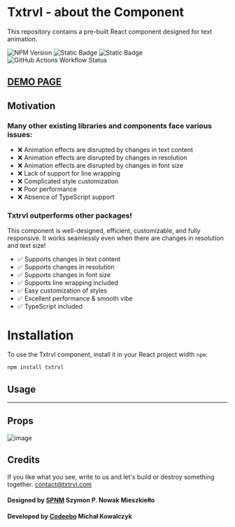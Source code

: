 # Txtrvl - about the Component
This repository contains a pre-built React component designed for text animation.

![NPM Version](https://img.shields.io/npm/v/txtrvl?logo=npm&color=red) ![Static Badge](https://img.shields.io/badge/License-MIT-purple) ![Static Badge](https://img.shields.io/badge/React-%3E%3D%2016.17.0-blue?logo=react) ![GitHub Actions Workflow Status](https://img.shields.io/github/actions/workflow/status/michalkowalczyk/Txtrvl/npm-publish.yml)


## [DEMO PAGE](https://txtrvl.com/)


## Motivation
### Many other existing libraries and components face various issues:

- ❌ Animation effects are disrupted by changes in text content
- ❌ Animation effects are disrupted by changes in resolution
- ❌ Animation effects are disrupted by changes in font size
- ❌ Lack of support for line wrapping
- ❌ Complicated style customization
- ❌ Poor performance
- ❌ Absence of TypeScript support

### Txtrvl outperforms other packages!
This component is well-designed, efficient, customizable, and fully responsive. It works seamlessly even when there are changes in resolution and text size!

- ✅ Supports changes in text content
- ✅ Supports changes in resolution
- ✅ Supports changes in font size
- ✅ Supports line wrapping included
- ✅ Easy customization of styles
- ✅ Excellent performance & smooth vibe
- ✅ TypeScript included

# Installation
To use the Txtrvl component, install it in your React project width `npm`:
```bash
npm install txtrvl
```

## Usage


___
## Props
![image](https://github.com/MichalKowalczyk/Txtrvl/assets/17525378/50faf7cc-77d8-4acd-8d63-c364ba77d522)


## Credits
If you like what you see, write to us and let's build or destroy something together.
[contact@txtrvl.com](mailto:contact@txtrvl.com)

#### Designed by [SPNM](https://www.spnm.pl) Szymon P. Nowak Mieszkiełło
#### Developed by [Codeebo](https://codeebo.pl) Michał Kowalczyk

